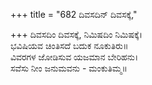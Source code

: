 +++
title = "682 ದಿವಸದಿನ್ ದಿವಸಕ್ಕೆ,"

+++
ದಿವಸದಿಂ ದಿವಸಕ್ಕೆ, ನಿಮಿಷದಿಂ ನಿಮಿಷಕ್ಕೆ।  
ಭವಿಷಿಯವ ಚಿಂತಿಸದೆ ಬದುಕ ನೂಕುತಿರು॥  
ವಿವರಗಳ ಜೋಡಿಸುವ ಯಜಮಾನ ಬೇರಿಹನು।  
ಸವೆಸು ನೀಂ ಜನುಮವನು - ಮಂಕುತಿಮ್ಮ॥  
